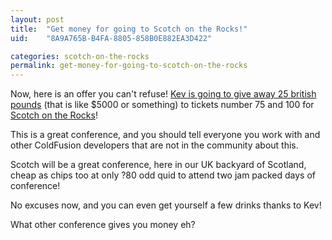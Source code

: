 ```yaml
---
layout: post
title:  "Get money for going to Scotch on the Rocks!"
uid:	"8A9A765B-B4FA-8805-858B0E882EA3D422"

categories: scotch-on-the-rocks
permalink: get-money-for-going-to-scotch-on-the-rocks
---
```

Now, here is an offer you can't refuse! <a href="http://inner-rhythm.co.uk/blog/index.cfm/2007/4/20/My-Scotch-on-the-Rocks-Pledge">Kev is going to give away 25 british pounds</a> (that is like $5000 or something) to tickets number 75 and 100 for <a href="http://scotch.scottishcfug.com/">Scotch on the Rocks</a>!

This is a great conference, and you should tell everyone you work with and other ColdFusion developers that are not in the community about this.

Scotch will be a great conference, here in our UK backyard of Scotland, cheap as chips too at only ?80 odd quid to attend two jam packed days of conference! 

No excuses now, and you can even get yourself a few drinks thanks to Kev! 

What other conference gives you money eh?